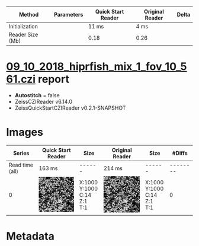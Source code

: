 |  Method            | Parameters       | Quick Start Reader | Original Reader | Delta  |
| -------------------|------------------|--------------------|-----------------|------- |
| Initialization     |                  |11 ms|4 ms|        |
| Reader Size (Mb)     |                  |0.18|0.26|        |
# [09_10_2018_hiprfish_mix_1_fov_10_561.czi](https://zenodo.org/record/3457096/files/09_10_2018_hiprfish_mix_1_fov_10_561.czi) report
 - **Autostitch** = false
 - ZeissCZIReader v6.14.0
 - ZeissQuickStartCZIReader v0.2.1-SNAPSHOT

# Images 

| Series            | Quick Start Reader | Size | Original Reader | Size | #Diffs |
|-------------------|--------------------|------|-----------------|------|--------|
| Read time (all)   |163 ms|------|214 ms|------|--------|
|0|![09_10_2018_hiprfish_mix_1_fov_10_561.quick_true.flat_true.stitch_false.series_0.jpg](09_10_2018_hiprfish_mix_1_fov_10_561/09_10_2018_hiprfish_mix_1_fov_10_561.quick_true.flat_true.stitch_false.series_0.jpg)|X:1000<br>Y:1000<br>C:14<br>Z:1<br>T:1|![09_10_2018_hiprfish_mix_1_fov_10_561.quick_false.flat_true.stitch_false.series_0.jpg](09_10_2018_hiprfish_mix_1_fov_10_561/09_10_2018_hiprfish_mix_1_fov_10_561.quick_false.flat_true.stitch_false.series_0.jpg)|X:1000<br>Y:1000<br>C:14<br>Z:1<br>T:1|0|

# Metadata

